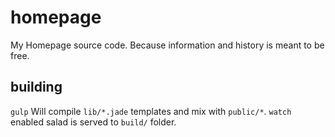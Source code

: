 # homepage
My Homepage source code. Because information and history is meant to be free.

## building
`gulp` Will compile `lib/*.jade` templates and mix with `public/*`. `watch` enabled salad is served to `build/` folder.
